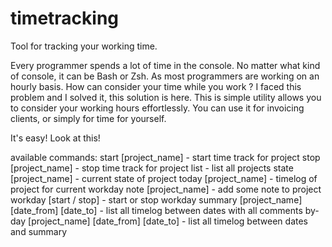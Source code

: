 timetracking
============

Tool for tracking your working time.

Every programmer spends a lot of time in the console. No matter what kind of console, it can be Bash or Zsh. As most programmers are working on an hourly basis. How can consider your time while you work ? 
I faced this problem and I solved it, this solution is here. This is simple utility allows you to consider your working hours effortlessly. You can use it for invoicing clients, or simply for time for yourself.

It's easy! Look at this!

  available commands:
  start   [project_name]                       - start time track for project
  stop    [project_name]                       - stop time track for project
  list                                         - list all projects
  state   [project_name]                       - current state of project
  today   [project_name]                       - timelog of project for current workday
  note    [project_name]                       - add some note to project
  workday [start / stop]                       - start or stop workday
  summary [project_name] [date_from] [date_to] - list all timelog between dates with all comments
  by-day  [project_name] [date_from] [date_to] - list all timelog between dates and summary


